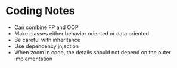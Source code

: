 # Coding Notes

* Can combine FP and OOP
* Make classes either behavior oriented or data oriented
* Be careful with inheritance
* Use dependency jnjection
* When zoom in code, the details should not depend on the outer implementation 